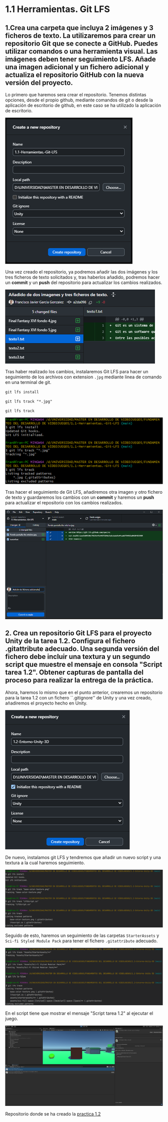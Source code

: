 # 1.1 Herramientas. Git LFS

## 1.Crea una carpeta  que incluya 2 imágenes y 3 ficheros de texto. La utilizaremos para crear un repositorio Git que se conecte a GitHub. Puedes utilizar comandos o una herramienta visual. Las imágenes deben tener seguimiento LFS. Añade una imagen adicional y un fichero adicional y actualiza el repositorio GitHub con la nueva versión del proyecto.

Lo primero que haremos sera crear el repositorio. Tenemos distintas opciones, desde el propio github, mediante comandos de git o desde la aplicación de escritorio de github, en este caso se ha utilizado la aplicación de escritorio.

![repositorio1](https://github.com/Alu0101030562/Screenshots/blob/main/Screenshots/1.1GitLfs/creacionRepositorio1.1.PNG)

Una vez creado el repositorio, ya podremos añadir las dos imágenes y los tres ficheros de texto solicitados y, tras haberlos añadido, podremos hacer un **commit** y un **push** del repositorio para actualizar los cambios realizados.

![commit1](https://github.com/Alu0101030562/Screenshots/blob/main/Screenshots/1.1GitLfs/primerCommit.PNG)

Tras haber realizado los cambios, instalaremos Git LFS para hacer un seguimiento de los archivos con extension ``.jpg`` mediante linea de comando en una terminal de git.

```
git lfs install
```
```
git lfs track "*.jpg"
```
```
git lfs track
```

![gitlfs1](https://github.com/Alu0101030562/Screenshots/blob/main/Screenshots/1.1GitLfs/gitLfsInstall.PNG)

Tras hacer el seguimiento de Git LFS, añadiremos otra imagen y otro fichero de texto y guardaremos los cambios con un **commit** y haremos un **push** para actualizar el repositorio con los cambios realizados.

![commit2](https://github.com/Alu0101030562/Screenshots/blob/main/Screenshots/1.1GitLfs/ficherosAdicionales.PNG)

## 2. Crea un repositorio Git LFS para el proyecto Unity de la tarea 1.2. Configura el fichero .gitattribute adecuado. Una segunda versión del fichero debe incluir una textura y un segundo script que muestre el mensaje en consola "Script tarea 1.2". Obtener capturas de pantalla del proceso para realizar la entrega de la práctica.

Ahora, haremos lo mismo que en el punto anterior, crearemos un repositorio para la tarea 1.2 con un fichero ``.gitignore'' de Unity y una vez creado, añadiremos el proyecto hecho en Unity.

![repositorio2](https://github.com/Alu0101030562/Screenshots/blob/main/Screenshots/1.1GitLfs/creacionRepositorio1.2.PNG)

De nuevo, instalamos git LFS y tendremos que añadir un nuevo script y una textura a la cual haremos seguimiento.

![gitlfs2](https://github.com/Alu0101030562/Screenshots/blob/main/Screenshots/1.1GitLfs/gitLfsInstall1.2.PNG)

Seguido de esto, haremos un seguimiento de las carpetas ``StarterAssets`` y ``Sci-fi Styled Module Pack`` para tener el fichero ``.gitattribute`` adecuado.

![gitlfs3](https://github.com/Alu0101030562/Screenshots/blob/main/Screenshots/1.1GitLfs/creacionRepositorio1.2.2.PNG)

En el script tiene que mostrar el mensaje "Script tarea 1.2" al ejecutar el juego.

![juego](https://github.com/Alu0101030562/Screenshots/blob/main/Screenshots/1.1GitLfs/1.2%20programa%20final.PNG)

Repositorio donde se ha creado la [practica 1.2](https://github.com/Alu0101030562/1.2-Entorno-Unity-3D)
